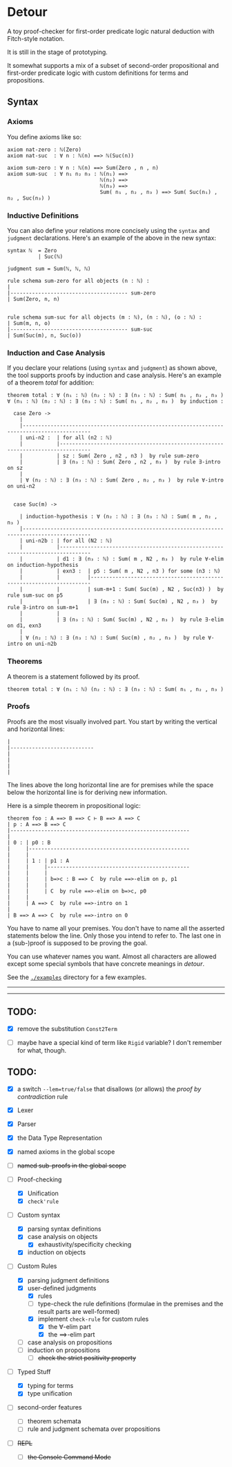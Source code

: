 # Detour

A toy proof-checker for first-order predicate logic natural deduction with Fitch-style notation.

It is still in the stage of prototyping.

It somewhat supports a mix of a subset of second-order propositional and first-order predicate logic with custom definitions for terms and propositions.

## Syntax

### Axioms
You define axioms like so:
```
axiom nat-zero : ℕ(Zero)
axiom nat-suc  : ∀ n : ℕ(n) ==> ℕ(Suc(n))

axiom sum-zero : ∀ n : ℕ(n) ==> Sum(Zero , n , n)
axiom sum-suc  : ∀ n₁ n₂ n₃ : ℕ(n₁) ==>
                              ℕ(n₂) ==>
                              ℕ(n₃) ==>
                              Sum( n₁ , n₂ , n₃ ) ==> Sum( Suc(n₁) , n₂ , Suc(n₃) )
```


### Inductive Definitions
You can also define your relations more concisely using the `syntax` and `judgment` declarations.
Here's an example of the above in the new syntax:
```
syntax ℕ  = Zero
          | Suc(ℕ)

judgment sum = Sum(ℕ, ℕ, ℕ)

rule schema sum-zero for all objects (n : ℕ) :
|
|-------------------------------------- sum-zero
| Sum(Zero, n, n)


rule schema sum-suc for all objects (m : ℕ), (n : ℕ), (o : ℕ) :
| Sum(m, n, o)
|-------------------------------------- sum-suc
| Sum(Suc(m), n, Suc(o))
```


### Induction and Case Analysis
If you declare your relations (using `syntax` and `judgment`) as shown above, the tool supports proofs by induction and case analysis.
Here's an example of a theorem *total* for addition:
```
theorem total : ∀ (n₁ : ℕ) (n₂ : ℕ) : ∃ (n₃ : ℕ) : Sum( n₁ , n₂ , n₃ )
∀ (n₁ : ℕ) (n₂ : ℕ) : ∃ (n₃ : ℕ) : Sum( n₁ , n₂ , n₃ )  by induction :

  case Zero -> 
    |
    |--------------------------------------------------------------------------------------------
    | uni-n2 :  | for all (n2 : ℕ)
    |           |--------------------------------------------------------------------------------
    |           | sz : Sum( Zero , n2 , n3 )  by rule sum-zero
    |           | ∃ (n₃ : ℕ) : Sum( Zero , n2 , n₃ )  by rule ∃-intro on sz
    |
    | ∀ (n₂ : ℕ) : ∃ (n₃ : ℕ) : Sum( Zero , n₂ , n₃ )  by rule ∀-intro on uni-n2


  case Suc(m) ->  

    | induction-hypothesis : ∀ (n₂ : ℕ) : ∃ (n₃ : ℕ) : Sum( m , n₂ , n₃ )
    |--------------------------------------------------------------------------------------------
    | uni-n2b : | for all (N2 : ℕ)
    |           |--------------------------------------------------------------------------------
    |           | d1 : ∃ (n₃ : ℕ) : Sum( m , N2 , n₃ )  by rule ∀-elim on induction-hypothesis
    |           | exn3 :  | p5 : Sum( m , N2 , n3 ) for some (n3 : ℕ)
    |           |         |----------------------------------------------------------------------
    |           |         | sum-m+1 : Sum( Suc(m) , N2 , Suc(n3) )  by rule sum-suc on p5
    |           |         | ∃ (n₃ : ℕ) : Sum( Suc(m) , N2 , n₃ )  by rule ∃-intro on sum-m+1
    |           |
    |           | ∃ (n₃ : ℕ) : Sum( Suc(m) , N2 , n₃ )  by rule ∃-elim on d1, exn3
    |
    | ∀ (n₂ : ℕ) : ∃ (n₃ : ℕ) : Sum( Suc(m) , n₂ , n₃ )  by rule ∀-intro on uni-n2b
```


### Theorems
A theorem is a statement followed by its proof.
```
theorem total : ∀ (n₁ : ℕ) (n₂ : ℕ) : ∃ (n₃ : ℕ) : Sum( n₁ , n₂ , n₃ )
```


### Proofs
Proofs are the most visually involved part. You start by writing the vertical and horizontal lines:
```
|
|---------------------------
|
|
|
|
```

The lines above the long horizontal line are for premises while the space below the horizontal line is for deriving new information.

Here is a simple theorem in propositional logic:
```
theorem foo : A ==> B ==> C ⊢ B ==> A ==> C
| p : A ==> B ==> C
|----------------------------------------------------------
|
| 0 : | p0 : B
|     |----------------------------------------------------
|     |
|     | 1 : | p1 : A
|     |     |----------------------------------------------
|     |     |
|     |     | b=>c : B ==> C  by rule ==>-elim on p, p1
|     |     |
|     |     | C  by rule ==>-elim on b=>c, p0
|     |
|     | A ==> C  by rule ==>-intro on 1
|
| B ==> A ==> C  by rule ==>-intro on 0
```

You have to name all your premises.
You don't have to name all the asserted statements below the line. Only those you intend to refer to.
The last one in a (sub-)proof is supposed to be proving the goal.

You can use whatever names you want. Almost all characters are allowed except some special symbols that have concrete meanings in *detour*.

See the [`./examples`](./examples) directory for a few examples.



------
------


## TODO:
- [x] remove the substitution `Const2Term`
- [ ] maybe have a special kind of term like `Rigid` variable? I don't remember for what, though.


## TODO:
- [x] a switch `--lem=true/false` that disallows (or allows) the *proof by contradiction* rule
- [x] Lexer
- [x] Parser
- [x] the Data Type Representation
- [x] named axioms in the global scope
- [ ] ~~named sub-proofs in the global scope~~

- [ ] Proof-checking
  - [x] Unification
  - [x] `check'rule`

- [ ] Custom syntax
  - [x] parsing syntax definitions
  - [x] case analysis on objects
    - [x] exhaustivity/specificity checking
  - [x] induction on objects

- [ ] Custom Rules
  - [x] parsing judgment definitions
  - [x] user-defined judgments
    - [x] rules
    - [ ] type-check the rule definitions (formulae in the premises and the result parts are well-formed)
    - [x] implement `check-rule` for custom rules
      - [x] the ∀-elim part
      - [x] the ==>-elim part
  - [ ] case analysis on propositions
  - [ ] induction on propositions
    - [ ] ~~check the strict positivity property~~

- [ ] Typed Stuff
  - [x] typing for terms
  - [x] type unification

- [ ] second-order features
  - [ ] theorem schemata
  - [ ] rule and judgment schemata over propositions

- [ ] ~~REPL~~
  - [ ] ~~the Console Command Mode~~
